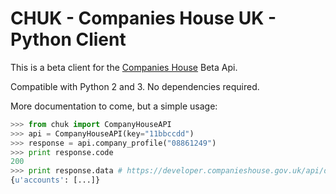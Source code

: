# CHUK - Companies House UK - Python Client

This is a beta client for the [Companies House](https://www.gov.uk/government/organisations/companies-house) Beta Api.

Compatible with Python 2 and 3. No dependencies required.

More documentation to come, but a simple usage:

```python
>>> from chuk import CompanyHouseAPI
>>> api = CompanyHouseAPI(key="11bbccdd")
>>> response = api.company_profile("08861249")
>>> print response.code
200
>>> print response.data # https://developer.companieshouse.gov.uk/api/docs/company/company_number/companyProfile-resource.html
{u'accounts': [...]}
```
